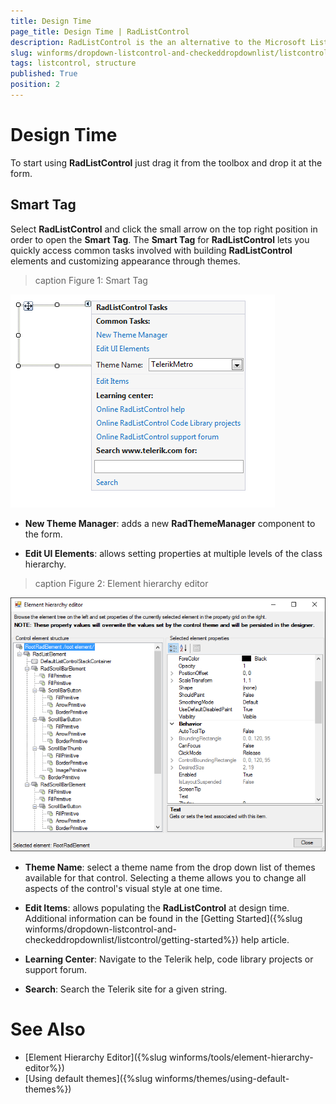 ```yaml
---
title: Design Time
page_title: Design Time | RadListControl
description: RadListControl is the an alternative to the Microsoft ListBox control.
slug: winforms/dropdown-listcontrol-and-checkeddropdownlist/listcontrol/structure
tags: listcontrol, structure
published: True
position: 2
---
```


# Design Time

To start using __RadListControl__ just drag it from the toolbox and drop it at the form.
 
## Smart Tag

Select __RadListControl__ and click the small arrow on the top right position in order to open the __Smart Tag__. The __Smart Tag__ for __RadListControl__ lets you quickly access common tasks involved with building __RadListControl__ elements and customizing appearance through themes.

>caption Figure 1: Smart Tag

![dropdown-and-listcontrol-listcontrol-design-time 001](images/dropdown-and-listcontrol-listcontrol-design-time001.png)

* __New Theme Manager__: adds a new __RadThemeManager__ component to the form.
            

* __Edit UI Elements__: allows setting properties at multiple levels of the class hierarchy.
            
>caption Figure 2: Element hierarchy editor

![dropdown-and-listcontrol-listcontrol-design-time 002](images/dropdown-and-listcontrol-listcontrol-design-time002.png)

* __Theme Name__: select a theme name from the drop down list of themes available for that control. Selecting a theme allows you to change all aspects of the control's visual style at one time.
            

* __Edit Items__: allows populating the __RadListControl__ at design time. Additional information can be found in the [Getting Started]({%slug winforms/dropdown-listcontrol-and-checkeddropdownlist/listcontrol/getting-started%}) help article.            

* __Learning Center__: Navigate to the Telerik help, code library projects or support forum.

* __Search__: Search the Telerik site for a given string.
        
# See Also

* [Element Hierarchy Editor]({%slug winforms/tools/element-hierarchy-editor%})
* [Using default themes]({%slug winforms/themes/using-default-themes%})

 
            